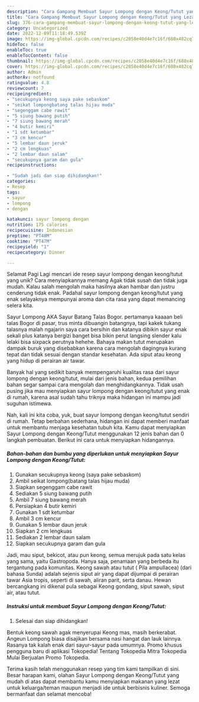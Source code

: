 ```yaml
---
description: "Cara Gampang Membuat Sayur Lompong dengan Keong/Tutut yang Lezat"
title: "Cara Gampang Membuat Sayur Lompong dengan Keong/Tutut yang Lezat"
slug: 376-cara-gampang-membuat-sayur-lompong-dengan-keong-tutut-yang-lezat
category: Uncategorized
date: 2022-12-09T11:18:49.539Z
image: https://img-global.cpcdn.com/recipes/c2058e40d4e7c16f/680x482cq70/sayur-lompong-dengan-keongtutut-foto-resep-utama.jpg
hideToc: false
enableToc: true
enableTocContent: false
thumbnail: https://img-global.cpcdn.com/recipes/c2058e40d4e7c16f/680x482cq70/sayur-lompong-dengan-keongtutut-foto-resep-utama.jpg
cover: https://img-global.cpcdn.com/recipes/c2058e40d4e7c16f/680x482cq70/sayur-lompong-dengan-keongtutut-foto-resep-utama.jpg
author: Admin
authorAv: notfound
ratingvalue: 4.8
reviewcount: 7
recipeingredient:
- "secukupnya keong saya pake sebaskom"
- "seikat lompongbatang talas hijau muda"
- "segenggam cabe rawit"
- "5 siung bawang putih"
- "7 siung bawang merah"
- "4 butir kemiri"
- "1 sdt ketumbar"
- "3 cm kencur"
- "5 lembar daun jeruk"
- "2 cm lengkuas"
- "2 lembar daun salam"
- "secukupnya garam dan gula"
recipeinstructions:

- "Sudah jadi dan siap dihidangkan!"
categories:
- Resep
tags:
- sayur
- lompong
- dengan

katakunci: sayur lompong dengan 
nutrition: 175 calories
recipecuisine: Indonesian
preptime: "PT40M"
cooktime: "PT47M"
recipeyield: "1"
recipecategory: Dinner

---
```



Selamat Pagi Lagi mencari ide resep sayur lompong dengan keong/tutut yang unik? Cara menyiapkannya memang Agak tidak susah dan tidak juga mudah. Kalau salah mengolah maka hasilnya akan hambar dan justru cenderung tidak enak. Padahal sayur lompong dengan keong/tutut yang enak selayaknya mempunyai aroma dan cita rasa yang dapat memancing selera kita.


Sayur Lompong AKA Sayur Batang Talas Bogor. pertamanya kaaaan beli talas Bogor di pasar, trus minta dibuangin batangnya, tapi kakek tukang talasnya malah ngajarin saya cara bersihin dan katanya dibikin sayur enak sekali plus katanya bergizi banget bisa bikin perut langsing slender kalu lelaki bisa sixpack perutnya hehehe. Bahaya makan tutut merupakan dampak buruk yang disebabkan karena cara mengolah dagingnya kurang tepat dan tidak sesuai dengan standar kesehatan. Ada siput atau keong yang hidup di perairan air tawar.

Banyak hal yang sedikit banyak mempengaruhi kualitas rasa dari sayur lompong dengan keong/tutut, mulai dari jenis bahan, kedua pemilihan bahan segar sampai cara mengolah dan menghidangkannya. Tidak usah pusing jika mau menyiapkan sayur lompong dengan keong/tutut yang enak di rumah, karena asal sudah tahu triknya maka hidangan ini mampu jadi suguhan istimewa.


Nah, kali ini kita coba, yuk, buat sayur lompong dengan keong/tutut sendiri di rumah. Tetap berbahan sederhana, hidangan ini dapat memberi manfaat untuk membantu menjaga kesehatan tubuh kita. Kamu dapat menyiapkan Sayur Lompong dengan Keong/Tutut menggunakan 12 jenis bahan dan 0 langkah pembuatan. Berikut ini cara untuk menyiapkan hidangannya.

<!--inarticleads1-->

##### Bahan-bahan dan bumbu yang diperlukan untuk menyiapkan Sayur Lompong dengan Keong/Tutut:

1. Gunakan secukupnya keong (saya pake sebaskom)
1. Ambil seikat lompong(batang talas hijau muda)
1. Siapkan segenggam cabe rawit
1. Sediakan 5 siung bawang putih
1. Ambil 7 siung bawang merah
1. Persiapkan 4 butir kemiri
1. Gunakan 1 sdt ketumbar
1. Ambil 3 cm kencur
1. Gunakan 5 lembar daun jeruk
1. Siapkan 2 cm lengkuas
1. Sediakan 2 lembar daun salam
1. Siapkan secukupnya garam dan gula


Jadi, mau siput, bekicot, atau pun keong, semua merujuk pada satu kelas yang sama, yaitu Gastropoda. Hanya saja, penamaan yang berbeda itu tergantung pada komunitas. Keong sawah atau tutut ( Pila ampullacea) (dari bahasa Sunda) adalah sejenis siput air yang dapat dijumpai di perairan tawar Asia tropis, seperti di sawah, aliran parit, serta danau. Hewan bercangkang ini dikenal pula sebagai Keong gondang, siput sawah, siput air, atau tutut. 

<!--inarticleads2-->

##### Instruksi untuk membuat Sayur Lompong dengan Keong/Tutut:


1. Selesai dan siap dihidangkan!

Bentuk keong sawah agak menyerupai Keong mas, masih berkerabat. Angeun Lompong biasa disajikan bersama nasi hangat dan lauk lainnya. Rasanya tak kalah enak dari sayur-sayur pada umumnya. Promo khusus pengguna baru di aplikasi Tokopedia! Tentang Tokopedia Mitra Tokopedia Mulai Berjualan Promo Tokopedia. 

Terima kasih telah menggunakan resep yang tim kami tampilkan di sini. Besar harapan kami, olahan Sayur Lompong dengan Keong/Tutut yang mudah di atas dapat membantu kamu menyiapkan makanan yang lezat untuk keluarga/teman maupun menjadi ide untuk berbisnis kuliner. Semoga bermanfaat dan selamat mencoba!
